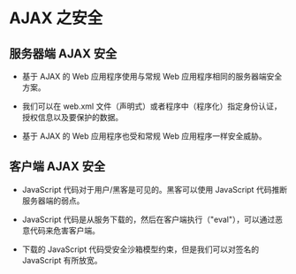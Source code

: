 # AJAX 之安全

## 服务器端 AJAX 安全

- 基于 AJAX 的 Web 应用程序使用与常规 Web 应用程序相同的服务器端安全方案。

- 我们可以在 web.xml 文件（声明式）或者程序中（程序化）指定身份认证，授权信息以及要保护的数据。

- 基于 AJAX 的 Web 应用程序也受和常规 Web 应用程序一样安全威胁。

## 客户端 AJAX 安全

- JavaScript 代码对于用户/黑客是可见的。黑客可以使用 JavaScript 代码推断服务器端的弱点。

- JavaScript 代码是从服务下载的，然后在客户端执行（"eval"），可以通过恶意代码来危害客户端。

- 下载的 JavaScript 代码受安全沙箱模型约束，但是我们可以对签名的 JavaScript 有所放宽。